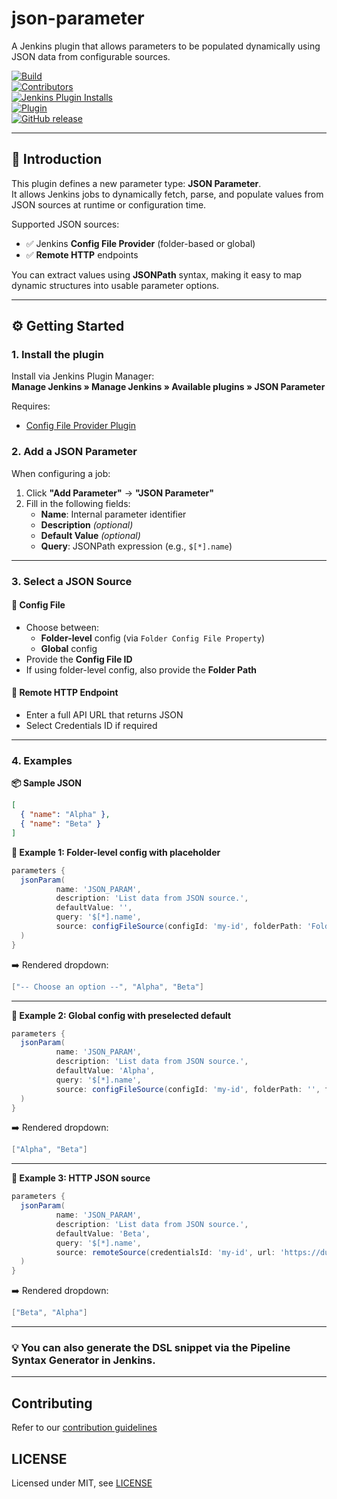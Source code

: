 # json-parameter

A Jenkins plugin that allows parameters to be populated dynamically using JSON data from configurable sources.

[![Build](https://ci.jenkins.io/job/Plugins/job/json-parameter-plugin/job/main/badge/icon)](https://ci.jenkins.io/job/Plugins/job/json-parameter-plugin/job/main)<br/>
[![Contributors](https://img.shields.io/github/contributors/jenkinsci/json-parameter-plugin.svg?color=blue)](https://github.com/jenkinsci/json-parameter-plugin/graphs/contributors)<br/>
[![Jenkins Plugin Installs](https://img.shields.io/jenkins/plugin/i/json-parameter.svg?color=blue&label=installations)](https://plugins.jenkins.io/json-parameter)<br/>
[![Plugin](https://img.shields.io/jenkins/plugin/v/json-parameter.svg)](https://plugins.jenkins.io/json-parameter)<br/>
[![GitHub release](https://img.shields.io/github/release/jenkinsci/json-parameter-plugin.svg?label=changelog)](https://github.com/jenkinsci/json-parameter-plugin/releases/latest)

---

## 🚀 Introduction

This plugin defines a new parameter type: **JSON Parameter**.  
It allows Jenkins jobs to dynamically fetch, parse, and populate values from JSON sources at runtime or configuration time.

Supported JSON sources:

- ✅ Jenkins **Config File Provider** (folder-based or global)
- ✅ **Remote HTTP** endpoints

You can extract values using **JSONPath** syntax, making it easy to map dynamic structures into usable parameter options.

---

## ⚙️ Getting Started

### 1. Install the plugin

Install via Jenkins Plugin Manager:  
**Manage Jenkins » Manage Jenkins » Available plugins » JSON Parameter**

Requires:
- [Config File Provider Plugin](https://plugins.jenkins.io/config-file-provider/)

### 2. Add a JSON Parameter

When configuring a job:

1. Click **"Add Parameter"** → **"JSON Parameter"**
2. Fill in the following fields:
    - **Name**: Internal parameter identifier
    - **Description** *(optional)*
    - **Default Value** *(optional)*
    - **Query**: JSONPath expression (e.g., `$[*].name`)

---

### 3. Select a JSON Source

#### 🔹 Config File
- Choose between:
    - **Folder-level** config (via `Folder Config File Property`)
    - **Global** config
- Provide the **Config File ID**
- If using folder-level config, also provide the **Folder Path**

#### 🔹 Remote HTTP Endpoint
- Enter a full API URL that returns JSON
- Select Credentials ID if required

---

### 4. Examples

**📦 Sample JSON**

```json
[
  { "name": "Alpha" },
  { "name": "Beta" }
]
```

**🔧 Example 1: Folder-level config with placeholder**
```groovy
parameters {
  jsonParam(
          name: 'JSON_PARAM', 
          description: 'List data from JSON source.', 
          defaultValue: '', 
          query: '$[*].name', 
          source: configFileSource(configId: 'my-id', folderPath: 'FolderA', folderScoped: true)
  )
}
```
➡️ Rendered dropdown:
```groovy
["-- Choose an option --", "Alpha", "Beta"]
```

---

**🔧 Example 2: Global config with preselected default**
```groovy
parameters {
  jsonParam(
          name: 'JSON_PARAM', 
          description: 'List data from JSON source.', 
          defaultValue: 'Alpha', 
          query: '$[*].name', 
          source: configFileSource(configId: 'my-id', folderPath: '', folderScoped: false)
  )
}
```
➡️ Rendered dropdown:
```groovy
["Alpha", "Beta"]
```

---

**🔧 Example 3: HTTP JSON source**
```groovy
parameters {
  jsonParam(
          name: 'JSON_PARAM', 
          description: 'List data from JSON source.', 
          defaultValue: 'Beta', 
          query: '$[*].name',
          source: remoteSource(credentialsId: 'my-id', url: 'https://dummyjson.com/api/data')
  )
}
```
➡️ Rendered dropdown:
```groovy
["Beta", "Alpha"]
```

---

### 💡 You can also generate the DSL snippet via the Pipeline Syntax Generator in Jenkins.

---

## Contributing

Refer to our [contribution guidelines](https://github.com/jenkinsci/.github/blob/master/CONTRIBUTING.md)

## LICENSE

Licensed under MIT, see [LICENSE](LICENSE.md)

